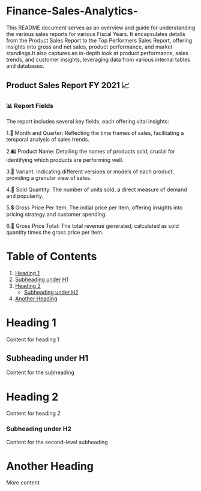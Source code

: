 # Finance-Sales-Analytics-

This README document serves as an overview and guide for understanding the various sales reports for various Fiscal Years. It encapsulates details from the Product Sales Report to the Top Performers Sales Report, offering insights into gross and net sales, product performance, and market standings.It also captures an in-depth look at product performance, sales trends, and customer insights, leveraging data from various internal tables and databases. 

## Product Sales Report FY 2021 📈

### 📊 Report Fields

The report includes several key fields, each offering vital insights:

1.📅 Month and Quarter: Reflecting the time frames of sales, facilitating a temporal analysis of sales trends.

2.🛍️ Product Name: Detailing the names of products sold, crucial for identifying which products are performing well.

3.🔄 Variant: Indicating different versions or models of each product, providing a granular view of sales.

4.🔢 Sold Quantity: The number of units sold, a direct measure of demand and popularity.

5.💲 Gross Price Per Item: The initial price per item, offering insights into pricing strategy and customer spending.

6.🧮 Gross Price Total: The total revenue generated, calculated as sold quantity times the gross price per item.

# Table of Contents
1. [Heading 1](#heading-1)
2. [Subheading under H1](#subheading-under-h1)
3. [Heading 2](#heading-2)
    - [Subheading under H2](#subheading-under-h2)
4. [Another Heading](#another-heading)

# Heading 1
Content for heading 1

## Subheading under H1
Content for the subheading

# Heading 2
Content for heading 2

### Subheading under H2
Content for the second-level subheading

# Another Heading
More content



